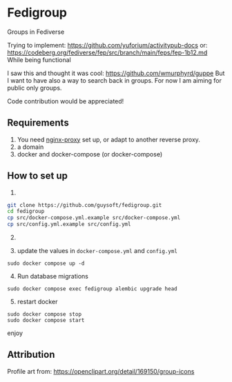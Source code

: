 # Fedigroup

Groups in Fediverse

Trying to implement: https://github.com/yuforium/activitypub-docs
or: https://codeberg.org/fediverse/fep/src/branch/main/feps/fep-1b12.md
While being functional

I saw this and thought it was cool: https://github.com/wmurphyrd/guppe
But I want to have also a way to search back in groups. For now I am aiming for public only groups.

Code contribution would be appreciated!

## Requirements
1. You need [nginx-proxy](https://github.com/nginx-proxy/nginx-proxy) set up, or adapt to another reverse proxy.
2. a domain
3. docker and docker-compose (or docker-compose)

## How to set up
1. 
```bash
git clone https://github.com/guysoft/fedigroup.git
cd fedigroup
cp src/docker-compose.yml.example src/docker-compose.yml
cp src/config.yml.example src/config.yml
```
2. 

3. update the values in ``docker-compose.yml`` and ``config.yml``
```
sudo docker compose up -d
```
4. Run database migrations
```
sudo docker compose exec fedigroup alembic upgrade head
```
5. restart docker
```
sudo docker compose stop
sudo docker compose start
```

enjoy

## Attribution

Profile art from: https://openclipart.org/detail/169150/group-icons
